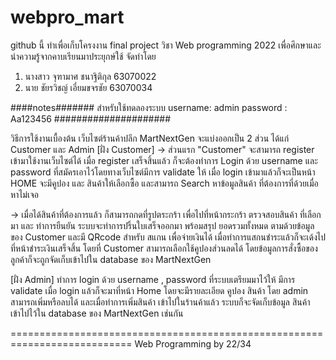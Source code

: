# webpro_mart
github นี้ ทำเพื่อเก็บโครงงาน final project วิชา Web programming 2022
เพื่อศึกษาและนำความรู้จากคาบเรียนมาประยุกษ์ใช้
จัดทำโดย
1) นางสาว จุฑามาศ ชนาฐิติกุล 63070022
2) นาย ชัยรวิชญ์ เอี่ยมขจรชัย 63070034

####notes#######
สำหรับใช้ทดลองระบบ
username: admin
password : Aa123456
#####################

วิธีการใช้งานเบื้องต้น 
เว็บไซต์ร้านค้าปลีก MartNextGen จะแบ่งออกเป็น 2 ส่วน
ได้แก่ Customer และ Admin
[ฝั่ง Customer]
-> ส่วนแรก "Customer" จะสามารถ register เข้ามาใช้งานเว็บไซต์ได้ เมื่อ register เสร็จสิ้นแล้ว
ก็จะต้องทำการ Login ด้วย username และ password ที่สมัครเอาไว้โดยทางเว็บไซต์มีการ validate ให้
เมื่อ login เข้ามาแล้วก็จะเป็นหน้า HOME จะมีคูปอง และ สินค้าให้เลือกซื้อ  และสามารถ Search หาข้อมูลสินค้า
ที่ต้องการที่ด้วยเมื่อหาไม่เจอ 

-> เมื่อได้สินค้าที่ต้องการแล้ว ก็สามารถกดที่รูปตระกร้า เพื่อไปที่หน้ากระกร้า ตรวจสอบสินค้า ที่เลือกมา และ ทำการยืนยัน
ระบบจะทำการปริ้นใบเสร็จออกมา พร้อมสรุป ยอดรวมทั้งหมด ตามด้วยข้อมูลของ Customer และมี QRcode สำหรับ สแกน เพื่อจ่ายเงินได้ เมื่อทำการแสกนชำระแล้วก็จะเด้งไปที่หน้าชำระเงินเสร็จสิ้น
โดยที่ Customer สามารถเลือกใช้คูปองส่วนลดได้ โดยข้อมูลการสั่งซื้อของลูกค้าก็จะถูกจัดเก็บเข้าไปใน database ของ MartNextGen

[ฝั่ง Admin]
ทำการ login ด้วย username , password ที่ระบบเตรียมมาไว้ให้ มีการ validate
เมื่อ login แล้วก็จะมาที่หน้า Home โดยจะมีรายละเอียด คูปอง สินค้า โดย admin สามารถเพิ่มหรือลบได้
และเมื่อทำการเพิ่มสินค้า เข้าไปในร้านค้าแล้ว ระบบก็จะจัดเก็บข้อมูล สินค้า เข้าไปไว้ใน database ของ MartNextGen เช่นกัน

===========================================================================
                                    Web Programming by 22/34
